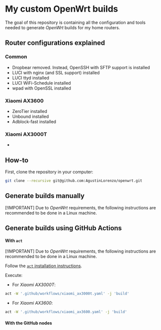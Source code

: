 # My custom OpenWrt builds

The goal of this repository is containing all the configuration and tools needed to generate *OpenWrt* builds for my home routers.

## Router configurations explained

### Common

* Dropbear removed. Instead, OpenSSH with SFTP support is installed
* LUCI with nginx (and SSL support) installed
* LUCI ttyd installed
* LUCI WiFi-Schedule installed
* wpad with OpenSSL installed

### Xiaomi AX3600

* ZeroTier installed
* Unbound installed
* Adblock-fast installed

### Xiaomi AX3000T

*



## How-to

First, clone the repository in your computer:

```sh
git clone --recursive git@github.com:AgustinLorenzo/openwrt.git
```

## Generate builds manually

[!IMPORTANT]
Due to *OpenWrt* requirements, the following instructions are recommended to be done in a Linux machine.




## Generate builds using GitHub Actions

#### With `act`

[!IMPORTANT]
Due to *OpenWrt* requirements, the following instructions are recommended to be done in a Linux machine.

Follow the [`act` installation instructions](https://nektosact.com/installation/index.html).

Execute:

* For *Xiaomi AX3000T*:

```sh
act -W '.github/workflows/xiaomi_ax3000t.yaml' -j 'build'
```

* For *Xiaomi AX3600*:

```sh
act -W '.github/workflows/xiaomi_ax3600.yaml' -j 'build'
```

#### With the GitHub nodes
